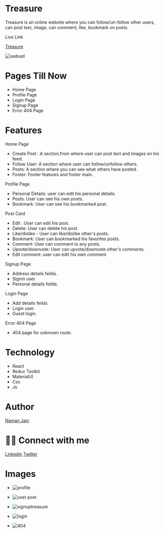 # Treasure

Treasure is an online website where you can follow/un-follow other users, can post text, image, can comment, like, bookmark on posts.

Live Link

[Treasure](https://treasure-bay.vercel.app/)

![sadsad](https://user-images.githubusercontent.com/101793920/198879652-29aa751f-56e5-463b-8e23-2ac6a530794f.png)

# Pages Till Now

* Home Page
* Profile Page
* Login Page
* Signup Page
* Error 404 Page

# Features
 
  Home Page
  
* Create Post : A section,from where user can post text and images on his feed.
* Follow User: A section where user can follow/unfollow others.
* Posts: A section where you can see what others have posted.
* Footer: Footer features and footer main.

Profile Page
* Personal Details: user can edit his personal details.
* Posts: User can see his own posts.
* Bookmark: User can see his bookmarked post.

Post Card
* Edit : User can edit his post.
* Delete: User can delete his post.
* Like/dislike - User can like/dislike other's posts.
* Bookmark: User can bookmarked his favorites posts.
* Comment: User can comment to any posts.
* Upvote/downvote: User can upvote/downvote other's comments.
* Edit comment: user can edit his own comment

Signup Page
* Address details feilds.
* Signin user.
* Personal details feilds.

Login Page
* Add details feilds.
* Login user.
* Guest login.

Error 404 Page
* 404 page for unknown route.

# Technology

* React
* Redux Toolkit
* MaterialUI
* Css
* Js

# Author
[Naman Jain](https://github.com/Nmnjainsite)

# 👨‍💻 Connect with me

[Linkedin](https://www.linkedin.com/in/naman-jain-97382b231/) [Twitter](https://twitter.com/NamanJa83726591)

# Images

* ![profile](https://user-images.githubusercontent.com/101793920/198880394-b9a0544c-c3f8-4450-b209-9f9230086e98.png)

* ![user post](https://user-images.githubusercontent.com/101793920/198880750-0676dee0-efd3-480c-8606-e1c9546065e7.png)

* ![signuptreasure](https://user-images.githubusercontent.com/101793920/198881305-895fc87e-6ca9-4915-bfb8-b1f20ef6a509.png)

* ![login](https://user-images.githubusercontent.com/101793920/198881435-a7d79704-cba7-4856-9c5a-740b6b3310fd.png)

* ![404](https://user-images.githubusercontent.com/101793920/198881500-7cd99f4f-3e2c-4a3b-8470-72e0a7e35ec0.png)
